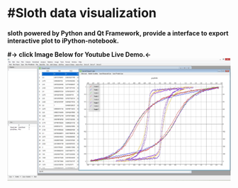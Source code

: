 #Sloth data visualization
=====

<h4>sloth powered by Python and Qt Framework, provide a interface to export interactive plot  to iPython-notebook.



#-> click Image Below for Youtube Live Demo.<-
[![Demo](https://github.com/s910324/Sloth/blob/master/screen%20shots/NightlyBuild%2028.jpg)](https://www.youtube.com/watch?v=yXr62x98pXQ)
